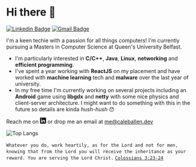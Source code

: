 # Hi there :wave:
[![Linkedin Badge](https://img.shields.io/badge/-caleballen-blue?style=flat-square&logo=Linkedin&logoColor=white&link=https://www.linkedin.com/in/caleb-m-allen/)](https://www.linkedin.com/in/caleb-m-allen/)
[![Gmail Badge](https://img.shields.io/badge/-me@caleballen.dev-c14438?style=flat-square&logo=Gmail&logoColor=white&link=mailto:me@caleballen.dev)](mailto:me@caleballen.dev)

I'm a keen techie with a passion for all things computers! I'm currently pursuing a Masters in Computer Science at Queen's University Belfast.

* I'm particularly interested in **C/C++**, **Java**, **Linux**, **networking** and **efficient programming**.
* I've spent a year working with **ReactJS** on my placement and have worked with **machine learning** tech and **malware** over the last year of university.
* In my free time I'm currently working on several projects including an **Android** game using **libgdx** and **netty** with some nice physics and client-server architecture. I might want to do something with this in the future so details are kinda *hush-hush* 😯

Reach me on [![LinkedIn][1.2]][1] or drop me an email at me@caleballen.dev

[1]: https://www.linkedin.com/in/caleb-m-allen/
[1.2]: https://raw.githubusercontent.com/caleballen/caleballen/master/linkedin-3-16.png (LinkedIn icon without padding)

![Top Langs](https://github-readme-stats.vercel.app/api/top-langs/?username=caleballen&layout=compact)

`Whatever you do, work heartily, as for the Lord and not for men, knowing that from the Lord you will receive the inheritance as your reward. You are serving the Lord Christ.` [`Colossians 3:23-24`](https://www.biblegateway.com/passage/?search=Colossians+3%3A23-24&version=ESV)
